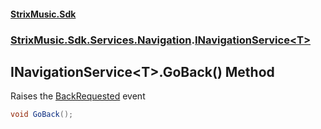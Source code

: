 #### [StrixMusic.Sdk](./index.md 'index')
### [StrixMusic.Sdk.Services.Navigation](./StrixMusic-Sdk-Services-Navigation.md 'StrixMusic.Sdk.Services.Navigation').[INavigationService&lt;T&gt;](./StrixMusic-Sdk-Services-Navigation-INavigationService-T-.md 'StrixMusic.Sdk.Services.Navigation.INavigationService&lt;T&gt;')
## INavigationService&lt;T&gt;.GoBack() Method
Raises the [BackRequested](./StrixMusic-Sdk-Services-Navigation-INavigationService-T--BackRequested.md 'StrixMusic.Sdk.Services.Navigation.INavigationService&lt;T&gt;.BackRequested') event  
```csharp
void GoBack();
```
